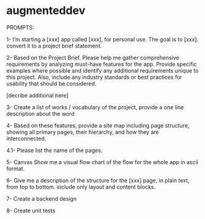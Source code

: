 # augmenteddev

PROMPTS:

1- I’m starting a [xxx] app called [xxx], for personal use. The goal is to [xxx]. convert it to a project brief statement.


2- Based on the Project Brief. Please help me gather comprehensive requirements by analyzing must-have features for the app. Provide specific examples where possible and identify any additional requirements unique to this project. Also, include any industry standards or best practices for usability that should be considered.

[decribe additional here]

3- Create a list of works / vocabulary of the project, provide a one line description about the word

4- Based on these features, provide a site map including page structure, showing all primary pages, their hierarchy, and how they are interconnected.

4.1- Please list the name of the pages.

5- Canvas Show me a visual flow chart of the flow for the whole app in ascii format.

6- Give me a description of the structure for the [xxx] page, in plain text, from top to bottom. include only layout and content blocks.

7- Create a backend design

8- Create unit tests
